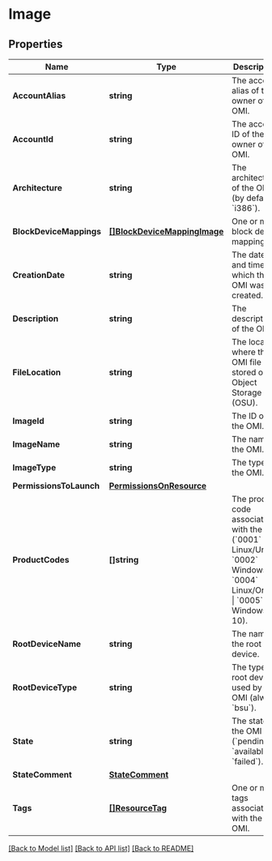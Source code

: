 # Image

## Properties

Name | Type | Description | Notes
------------ | ------------- | ------------- | -------------
**AccountAlias** | **string** | The account alias of the owner of the OMI. | [optional] 
**AccountId** | **string** | The account ID of the owner of the OMI. | [optional] 
**Architecture** | **string** | The architecture of the OMI (by default, &#x60;i386&#x60;). | [optional] 
**BlockDeviceMappings** | [**[]BlockDeviceMappingImage**](BlockDeviceMappingImage.md) | One or more block device mappings. | [optional] 
**CreationDate** | **string** | The date and time at which the OMI was created. | [optional] 
**Description** | **string** | The description of the OMI. | [optional] 
**FileLocation** | **string** | The location where the OMI file is stored on Object Storage Unit (OSU). | [optional] 
**ImageId** | **string** | The ID of the OMI. | [optional] 
**ImageName** | **string** | The name of the OMI. | [optional] 
**ImageType** | **string** | The type of the OMI. | [optional] 
**PermissionsToLaunch** | [**PermissionsOnResource**](PermissionsOnResource.md) |  | [optional] 
**ProductCodes** | **[]string** | The product code associated with the OMI (&#x60;0001&#x60; Linux/Unix \\| &#x60;0002&#x60; Windows \\| &#x60;0004&#x60; Linux/Oracle \\| &#x60;0005&#x60; Windows 10). | [optional] 
**RootDeviceName** | **string** | The name of the root device. | [optional] 
**RootDeviceType** | **string** | The type of root device used by the OMI (always &#x60;bsu&#x60;). | [optional] 
**State** | **string** | The state of the OMI (&#x60;pending&#x60; \\| &#x60;available&#x60; \\| &#x60;failed&#x60;). | [optional] 
**StateComment** | [**StateComment**](StateComment.md) |  | [optional] 
**Tags** | [**[]ResourceTag**](ResourceTag.md) | One or more tags associated with the OMI. | [optional] 

[[Back to Model list]](../README.md#documentation-for-models) [[Back to API list]](../README.md#documentation-for-api-endpoints) [[Back to README]](../README.md)


